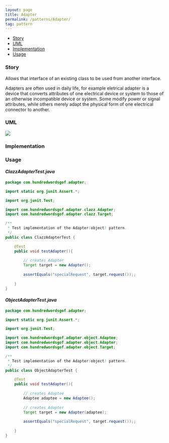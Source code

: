 ```yaml
---
layout: page
title: Adapter
permalink: /patterns/Adapter/
tag: pattern
---
```


* [Story](#Story)
* [UML](#UML)
* [Implementation](#Implementation)
* [Usage](#Usage)


###  <a id="Story"></a>Story 

Allows that interface of an existing class to be used from another interface.

Adapters are often used in daily life, for example eletrical adapter is a device that 
converts attributes of one electrical device or system to those of an otherwise incompatible device or system. 
Some modify power or signal attributes, while others merely adapt the physical form of one electrical connector to another.



###  <a id="UML"></a>UML 
[![](/assets/img/adapter.png)](/assets/img/adapter.png)

###  <a id="Implementation"></a>Implementation 

###  <a id="Usage"></a>Usage 

#### *ClazzAdapterTest.java* 
```java 
package com.hundredwordsgof.adapter;

import static org.junit.Assert.*;

import org.junit.Test;

import com.hundredwordsgof.adapter.clazz.Adapter;
import com.hundredwordsgof.adapter.clazz.Target;

/**
 * Test implementation of the Adapter(object) pattern.
 */
public class ClazzAdapterTest {

	@Test
	public void testAdapter(){
			
		// creates Adapter
		Target target = new Adapter();
		 
		assertEquals("specialRequest", target.request());;
		
	}	
}
```

#### *ObjectAdapterTest.java* 
```java 
package com.hundredwordsgof.adapter;

import static org.junit.Assert.*;

import org.junit.Test;

import com.hundredwordsgof.adapter.object.Adaptee;
import com.hundredwordsgof.adapter.object.Adapter;
import com.hundredwordsgof.adapter.object.Target;

/**
 * Test implementation of the Adapter(object) pattern.
 */
public class ObjectAdapterTest {

	@Test
	public void testAdapter(){
		
		// creates Adaptee 
		Adaptee adaptee = new Adaptee();
		
		// creates Adapter
		Target target = new Adapter(adaptee);
		 
		assertEquals("specialRequest", target.request());;
		
	}	
}
```

